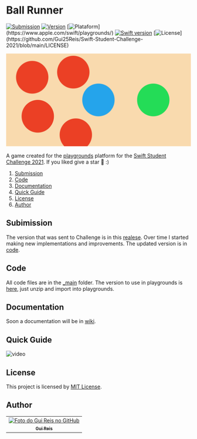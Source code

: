 # Ball Runner
[![Submission](https://img.shields.io/badge/submission-1.0.0-orange)](https://github.com/Gui25Reis/Swift-Student-Challenge-2021/releases/tag/1.0.0)
[![Version](https://img.shields.io/badge/version-1.2.0-orange)](https://github.com/Gui25Reis/Swift-Student-Challenge-2021/releases/tag/1.2.0)
[![Plataform](https://img.shields.io/badge/plataforma-MacOS%20|%20iPad-lightgrey?)](https://www.apple.com/swift/playgrounds/)
[![Swift version](https://img.shields.io/badge/swift-v5.3-blue?logo=swift)](https://www.python.org/downloads/release/python-385/)
[![License](https://img.shields.io/badge/license-MIT-brightgreen?)](https://github.com/Gui25Reis/Swift-Student-Challenge-2021/blob/main/LICENSE)


![cover](https://github.com/Gui25Reis/Swift-Student-Challenge-2021/blob/main/Files/images/cover-git.png)

A game created for the [playgrounds](https://www.apple.com/swift/playgrounds/) platform for the [Swift Student Challenge 2021](https://developer.apple.com/wwdc21/swift-student-challenge/). If you liked give a star 🌟 :)

1. [Submission](#subimission)
2. [Code](#code)
3. [Documentation](#documentation)
5. [Quick Guide](#quick-guide)
6. [License](#license)
7. [Author](#author)

## Subimission
The version that was sent to Challenge is in this [realese](https://github.com/Gui25Reis/Swift-Student-Challenge-2021/releases/tag/1.0.0). Over time I started making new implementations and improvements. The updated version is in [code](#code).

## Code
All code files are in the [_main](https://github.com/Gui25Reis/DIferenca-de-datas-em-dias/tree/master/_main) folder. The version to use in playgrounds is [here](https://github.com/Gui25Reis/Swift-Student-Challenge-2021/blob/main/Files/Ball%20Runner.zip?raw=true), just unzip and import into playgrounds. 

## Documentation
Soon a documentation will be in [wiki](https://github.com/Gui25Reis/Swift-Student-Challenge-2021/wiki).

## Quick Guide
![video](https://github.com/Gui25Reis/Swift-Student-Challenge-2021/blob/main/Files/documentation/video/Demonstration.gif)

## License
This project is licensed by [MIT License](https://github.com/Gui25Reis/Swift-Student-Challenge-2021/blob/master/LICENSE).

## Author
<table>
  <tr>
    <td align="center">
      <a href="https://github.com/Gui25Reis">
        <img src="https://avatars1.githubusercontent.com/u/48360732" width="100px;" alt="Foto do Gui Reis no GitHub"/><br>
        <sub>
          <b>Gui Reis</b>
        </sub>
      </a>
    </td>
</table>
